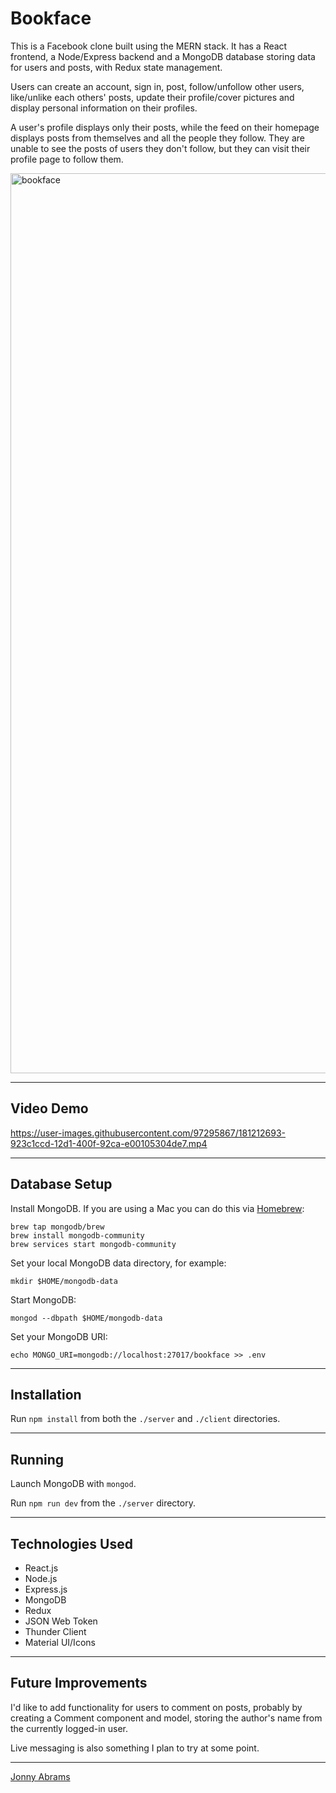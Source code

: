 # Bookface

This is a Facebook clone built using the MERN stack. It has a React frontend, a Node/Express backend and a MongoDB database storing data for users and posts, with Redux state management.

Users can create an account, sign in, post, follow/unfollow other users, like/unlike each others' posts, update their profile/cover pictures and display personal information on their profiles.

A user's profile displays only their posts, while the feed on their homepage displays posts from themselves and all the people they follow. They are unable to see the posts of users they don't follow, but they can visit their profile page to follow them.

<img width="1440" alt="bookface" src="https://user-images.githubusercontent.com/97295867/180749433-ce8919c6-ef14-4677-a6d9-cab26ab566f7.png">

---

## Video Demo

https://user-images.githubusercontent.com/97295867/181212693-923c1ccd-12d1-400f-92ca-e00105304de7.mp4

---

## Database Setup

Install MongoDB. If you are using a Mac you can do this via [Homebrew](https://brew.sh/):

```
brew tap mongodb/brew
brew install mongodb-community
brew services start mongodb-community
```

Set your local MongoDB data directory, for example:

```
mkdir $HOME/mongodb-data
```

Start MongoDB:

```
mongod --dbpath $HOME/mongodb-data
```

Set your MongoDB URI:

```
echo MONGO_URI=mongodb://localhost:27017/bookface >> .env
```

---

## Installation

Run `npm install` from both the `./server` and `./client` directories.

---

## Running

Launch MongoDB with `mongod`.

Run `npm run dev` from the `./server` directory.

---

## Technologies Used

* React.js
* Node.js
* Express.js
* MongoDB
* Redux
* JSON Web Token
* Thunder Client
* Material UI/Icons

---

## Future Improvements

I'd like to add functionality for users to comment on posts, probably by creating a Comment component and model, storing the author's name from the currently logged-in user.

Live messaging is also something I plan to try at some point.

---

[Jonny Abrams](https://github.com/jonnyabrams)
